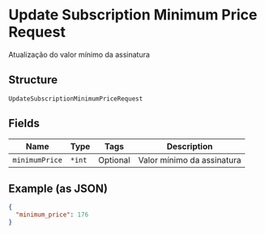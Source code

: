 
# Update Subscription Minimum Price Request

Atualização do valor mínimo da assinatura

## Structure

`UpdateSubscriptionMinimumPriceRequest`

## Fields

| Name | Type | Tags | Description |
|  --- | --- | --- | --- |
| `minimumPrice` | `*int` | Optional | Valor mínimo da assinatura |

## Example (as JSON)

```json
{
  "minimum_price": 176
}
```

